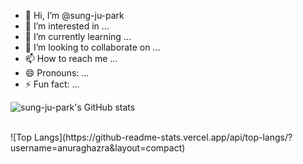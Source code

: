 - 👋 Hi, I’m @sung-ju-park
- 👀 I’m interested in ...
- 🌱 I’m currently learning ...
- 💞️ I’m looking to collaborate on ...
- 📫 How to reach me ...
- 😄 Pronouns: ...
- ⚡ Fun fact: ...

<!---
sung-ju-park/sung-ju-park is a ✨ special ✨ repository because its `README.md` (this file) appears on your GitHub profile.
You can click the Preview link to take a look at your changes.
--->

![sung-ju-park's GitHub stats](https://github-readme-stats.vercel.app/api?username=sung-ju-park&show_icons=true&theme=radical)

<br>
![Top Langs](https://github-readme-stats.vercel.app/api/top-langs/?username=anuraghazra&layout=compact)
